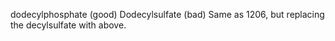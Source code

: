 
dodecylphosphate (good)
Dodecylsulfate (bad)
Same as 1206, but replacing the decylsulfate with above.
